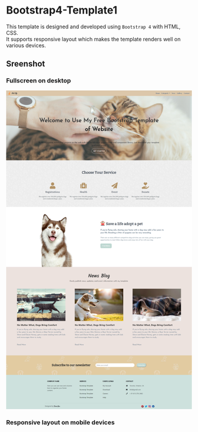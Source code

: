 # Bootstrap4-Template1
This template is designed and developed using `Bootstrap 4` with HTML, CSS.  
It supports responsive layout which makes the template renders well on various devices.

## Sreenshot
### Fullscreen on desktop 
![](https://github.com/fanyuR/Bootstrap4-Template1/blob/master/template_screenshot.png)  

### Responsive layout on mobile devices
![]()  
